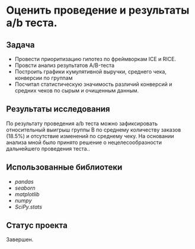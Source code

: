 # Оценить проведение и результаты a/b теста.

## Задача
- Провести приоритизацию гипотез по фреймворкам ICE и RICE.
- Провсти анализ результатов A/B-теста
- Построить графики кумулятивной выручки, среднего чека, конверсии по группам
- Посчитал статистическую значимость различий конверсий и средних чеков по сырым и очищенным данным.

## Результаты исследования
По результату проведения a/b теста можно зафиксировать относительный выигрыш группы B по среднему количеству заказов (18.5%) и отсутствие изменений по среднему чеку.
На основании анализа мной было принято решение о нецелесообразности дальнейшего проведения теста..

## Использованные библиотеки
- *pandas*
- *seaborn*
- *matplotlib*
- *numpy*
- *SciPy.stats*

## Статус проекта
Завершен.
